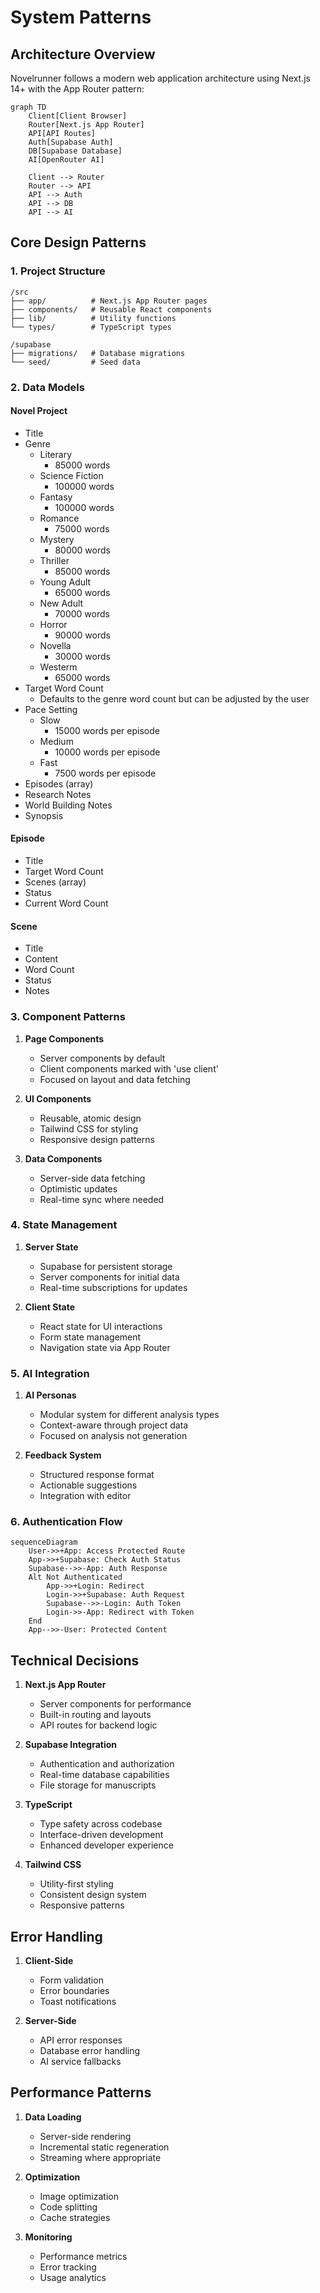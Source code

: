 # System Patterns

## Architecture Overview

Novelrunner follows a modern web application architecture using Next.js 14+ with the App Router pattern:

```mermaid
graph TD
    Client[Client Browser]
    Router[Next.js App Router]
    API[API Routes]
    Auth[Supabase Auth]
    DB[Supabase Database]
    AI[OpenRouter AI]

    Client --> Router
    Router --> API
    API --> Auth
    API --> DB
    API --> AI
```

## Core Design Patterns

### 1. Project Structure

```
/src
├── app/          # Next.js App Router pages
├── components/   # Reusable React components
├── lib/          # Utility functions
└── types/        # TypeScript types

/supabase
├── migrations/   # Database migrations
└── seed/         # Seed data
```

### 2. Data Models

#### Novel Project

- Title
- Genre
  - Literary
    - 85000 words
  - Science Fiction
    - 100000 words
  - Fantasy
    - 100000 words
  - Romance
    - 75000 words
  - Mystery
    - 80000 words
  - Thriller
    - 85000 words
  - Young Adult
    - 65000 words
  - New Adult
    - 70000 words
  - Horror
    - 90000 words
  - Novella
    - 30000 words
  - Westerm
    - 65000 words
- Target Word Count
  - Defaults to the genre word count but can be adjusted by the user
- Pace Setting
  - Slow
    - 15000 words per episode
  - Medium
    - 10000 words per episode
  - Fast
    - 7500 words per episode
- Episodes (array)
- Research Notes
- World Building Notes
- Synopsis

#### Episode

- Title
- Target Word Count
- Scenes (array)
- Status
- Current Word Count

#### Scene

- Title
- Content
- Word Count
- Status
- Notes

### 3. Component Patterns

1. **Page Components**

   - Server components by default
   - Client components marked with 'use client'
   - Focused on layout and data fetching

2. **UI Components**

   - Reusable, atomic design
   - Tailwind CSS for styling
   - Responsive design patterns

3. **Data Components**
   - Server-side data fetching
   - Optimistic updates
   - Real-time sync where needed

### 4. State Management

1. **Server State**

   - Supabase for persistent storage
   - Server components for initial data
   - Real-time subscriptions for updates

2. **Client State**
   - React state for UI interactions
   - Form state management
   - Navigation state via App Router

### 5. AI Integration

1. **AI Personas**

   - Modular system for different analysis types
   - Context-aware through project data
   - Focused on analysis not generation

2. **Feedback System**
   - Structured response format
   - Actionable suggestions
   - Integration with editor

### 6. Authentication Flow

```mermaid
sequenceDiagram
    User->>+App: Access Protected Route
    App->>+Supabase: Check Auth Status
    Supabase-->>-App: Auth Response
    Alt Not Authenticated
        App->>+Login: Redirect
        Login->>+Supabase: Auth Request
        Supabase-->>-Login: Auth Token
        Login->>-App: Redirect with Token
    End
    App-->>-User: Protected Content
```

## Technical Decisions

1. **Next.js App Router**

   - Server components for performance
   - Built-in routing and layouts
   - API routes for backend logic

2. **Supabase Integration**

   - Authentication and authorization
   - Real-time database capabilities
   - File storage for manuscripts

3. **TypeScript**

   - Type safety across codebase
   - Interface-driven development
   - Enhanced developer experience

4. **Tailwind CSS**
   - Utility-first styling
   - Consistent design system
   - Responsive patterns

## Error Handling

1. **Client-Side**

   - Form validation
   - Error boundaries
   - Toast notifications

2. **Server-Side**
   - API error responses
   - Database error handling
   - AI service fallbacks

## Performance Patterns

1. **Data Loading**

   - Server-side rendering
   - Incremental static regeneration
   - Streaming where appropriate

2. **Optimization**

   - Image optimization
   - Code splitting
   - Cache strategies

3. **Monitoring**
   - Performance metrics
   - Error tracking
   - Usage analytics
